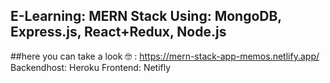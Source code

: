 ## E-Learning: MERN Stack Using: MongoDB, Express.js, React+Redux, Node.js

##here you can take a look 🤓 :
https://mern-stack-app-memos.netlify.app/
Backendhost: Heroku
Frontend: Netifly
